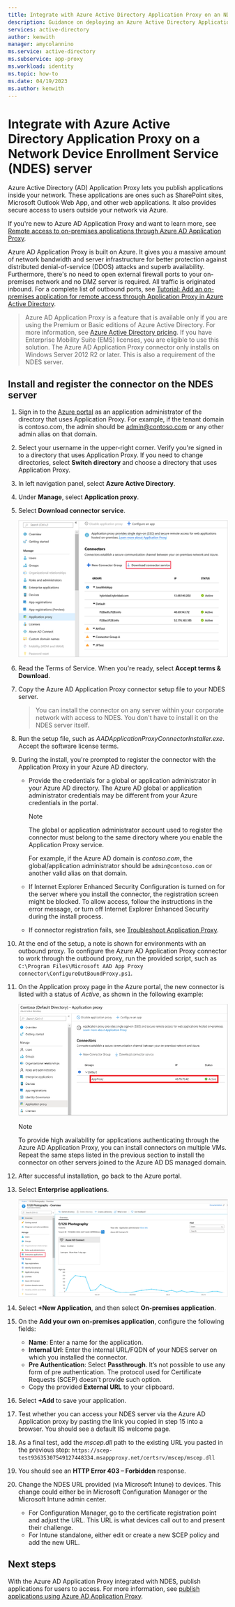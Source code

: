```yaml
---
title: Integrate with Azure Active Directory Application Proxy on an NDES server
description: Guidance on deploying an Azure Active Directory Application Proxy to protect your NDES server.
services: active-directory
author: kenwith
manager: amycolannino
ms.service: active-directory
ms.subservice: app-proxy
ms.workload: identity
ms.topic: how-to
ms.date: 04/19/2023
ms.author: kenwith
---
```


# Integrate with Azure Active Directory Application Proxy on a Network Device Enrollment Service (NDES) server

Azure Active Directory (AD) Application Proxy lets you publish applications inside your network. These applications are ones such as SharePoint sites, Microsoft Outlook Web App, and other web applications. It also provides secure access to users outside your network via Azure.

If you're new to Azure AD Application Proxy and want to learn more, see [Remote access to on-premises applications through Azure AD Application Proxy](application-proxy.md).

Azure AD Application Proxy is built on Azure. It gives you a massive amount of network bandwidth and server infrastructure for better protection against distributed denial-of-service (DDOS) attacks and superb availability. Furthermore, there's no need to open external firewall ports to your on-premises network and no DMZ server is required. All traffic is originated inbound. For a complete list of outbound ports, see [Tutorial: Add an on-premises application for remote access through Application Proxy in Azure Active Directory](./application-proxy-add-on-premises-application.md#prepare-your-on-premises-environment).

> Azure AD Application Proxy is a feature that is available only if you are using the Premium or Basic editions of Azure Active Directory. For more information, see [Azure Active Directory pricing](https://www.microsoft.com/security/business/identity-access-management/azure-ad-pricing). 
> If you have Enterprise Mobility Suite (EMS) licenses, you are eligible to use this solution.
> The Azure AD Application Proxy connector only installs on Windows Server 2012 R2 or later. This is also a requirement of the NDES server.

## Install and register the connector on the NDES server

1. Sign in to the [Azure portal](https://portal.azure.com/) as an application administrator of the directory that uses Application Proxy. For example, if the tenant domain is contoso.com, the admin should be admin@contoso.com or any other admin alias on that domain.
1. Select your username in the upper-right corner. Verify you're signed in to a directory that uses Application Proxy. If you need to change directories, select **Switch directory** and choose a directory that uses Application Proxy.
1. In left navigation panel, select **Azure Active Directory**.
1. Under **Manage**, select **Application proxy**.
1. Select **Download connector service**.

    ![Download connector service to see the Terms of Service](./media/app-proxy-protect-ndes/application-proxy-download-connector-service.png)

1. Read the Terms of Service. When you're ready, select **Accept terms & Download**.
1. Copy the Azure AD Application Proxy connector setup file to your NDES server. 
   > You can install the connector on any server within your corporate network with access to NDES. You don't have to install it on the NDES server itself.
1. Run the setup file, such as *AADApplicationProxyConnectorInstaller.exe*. Accept the software license terms.
1. During the install, you're prompted to register the connector with the Application Proxy in your Azure AD directory.
   * Provide the credentials for a global or application administrator in your Azure AD directory. The Azure AD global or application administrator credentials may be different from your Azure credentials in the portal.

        > [!NOTE]
        > The global or application administrator account used to register the connector must belong to the same directory where you enable the Application Proxy service.
        >
        > For example, if the Azure AD domain is *contoso.com*, the global/application administrator should be `admin@contoso.com` or another valid alias on that domain.

   * If Internet Explorer Enhanced Security Configuration is turned on for the server where you install the connector, the registration screen might be blocked. To allow access, follow the instructions in the error message, or turn off Internet Explorer Enhanced Security during the install process.
   * If connector registration fails, see [Troubleshoot Application Proxy](application-proxy-troubleshoot.md).
1. At the end of the setup, a note is shown for environments with an outbound proxy. To configure the Azure AD Application Proxy connector to work through the outbound proxy, run the provided script, such as `C:\Program Files\Microsoft AAD App Proxy connector\ConfigureOutBoundProxy.ps1`.
1. On the Application proxy page in the Azure portal, the new connector is listed with a status of *Active*, as shown in the following example:

    ![The new Azure AD Application Proxy connector shown as active in the Azure portal](./media/app-proxy-protect-ndes/connected-app-proxy.png)

    > [!NOTE]
    > To provide high availability for applications authenticating through the Azure AD Application Proxy, you can install connectors on multiple VMs. Repeat the same steps listed in the previous section to install the connector on other servers joined to the Azure AD DS managed domain.

1. After successful installation, go back to the Azure portal.

1. Select **Enterprise applications**.

   ![ensure that you're engaging the right stakeholders](./media/app-proxy-protect-ndes/enterprise-applications.png)

1. Select **+New Application**, and then select **On-premises application**. 

1. On the **Add your own on-premises application**, configure the following fields:

   * **Name**: Enter a name for the application.
   * **Internal Url**: Enter the internal URL/FQDN of your NDES server on which you installed the connector.
   * **Pre Authentication**: Select **Passthrough**. It’s not possible to use any form of pre authentication. The protocol used for Certificate Requests (SCEP) doesn't provide such option.
   * Copy the provided **External URL** to your clipboard.

1. Select **+Add** to save your application.

1. Test whether you can access your NDES server via the Azure AD Application proxy by pasting the link you copied in step 15 into a browser. You should see a default IIS welcome page.
1. As a final test, add the *mscep.dll* path to the existing URL you pasted in the previous step:
    `https://scep-test93635307549127448334.msappproxy.net/certsrv/mscep/mscep.dll`
1. You should see an **HTTP Error 403 – Forbidden** response.
1. Change the NDES URL provided (via Microsoft Intune) to devices. This change could either be in Microsoft Configuration Manager or the Microsoft Intune admin center.
    - For Configuration Manager, go to the certificate registration point and adjust the URL. This URL is what devices call out to and present their challenge.
    - For Intune standalone, either edit or create a new SCEP policy and add the new URL.

## Next steps

With the Azure AD Application Proxy integrated with NDES, publish applications for users to access. For more information, see [publish applications using Azure AD Application Proxy](./application-proxy-add-on-premises-application.md).
